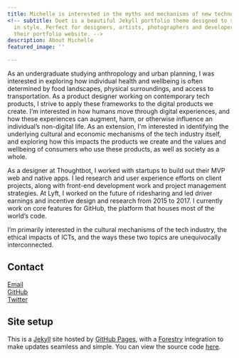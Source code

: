 ```yaml
---
title: Michelle is interested in the myths and mechanisms of new technologies in society
<!-- subtitle: Duet is a beautiful Jekyll portfolio theme designed to showcase your work
  in style. Perfect for designers, artists, photographers and developers to use for
  their portfolio website. -->
description: About Michelle
featured_image: ''

---
```

As an undergraduate studying anthropology and urban planning, I was interested in exploring how individual health and wellbeing is often determined by food landscapes, physical surroundings, and access to transportation. As a product designer working on contemporary tech products, I strive to apply these frameworks to the digital products we create. I’m interested in how humans move through digital experiences, and how these experiences can augment, harm, or otherwise influence an individual’s non-digital life. As an extension, I'm interested in identifying the underlying cultural and economic mechanisms of the tech industry itself, and exploring how this impacts the products we create and the values and wellbeing of consumers who use these products, as well as society as a whole.

As a designer at Thoughtbot, I worked with startups to build out their MVP web and native apps. I led research and user experience efforts on client projects, along with front-end development work and project management strategies. At Lyft, I worked on the future of ridesharing and led driver earnings and incentive design and research from 2015 to 2017. I currently work on core features for GitHub, the platform that houses most of the world’s code.

I’m primarily interested in the cultural mechanisms of the tech industry, the ethical impacts of ICTs, and the ways these two topics are unequivocally interconnected.

## Contact

<a href="mailto:michelle.ann.harvey@gmail.com">Email</a>  
<a href="https://github.com/venetucci" target="_blank">GitHub</a><br>
<a href="https://twitter.com/mvenetucci" target="_blank">Twitter</a>

## Site setup

This is a <a href="https://jekyllrb.com/" target="_blank">Jekyll</a> site hosted by <a href="https://pages.github.com/" target="_blank">GitHub Pages</a>, with a <a href="https://forestry.io/" target="_blank">Forestry</a> integration to make updates seamless and simple. You can view the source code <a href="https://github.com/venetucci/personal-website" target="_blank">here</a>.

